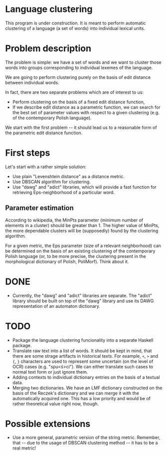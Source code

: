 Language clustering
===================

This program is under construction.
It is meant to perform automatic clustering of a language
(a set of words) into individual lexical units.


Problem description
===================

The problem is simple: we have a set of words and we want
to cluster those words into groups corresponding to individual
lexemes of the language.

We are going to perform clustering purely on the basis
of edit distance between individual words.

In fact, there are two separate problems which are of
interest to us:
* Perform clustering on the basis of a fixed edit distance function,
* If we describe edit distance as a parametric function, we can
  search for the best set of parameter values with respect to
  a given clustering (e.g. of the contemporary Polish language).

We start with the first problem -- it should lead us to a
reasonable form of the parametric edit distance function.


First steps
===========

Let's start with a rather simple solution:
* Use plain "Levenshtein distance" as a distance metric.
* Use DBSCAN algorithm for clustering.
* Use "dawg" and "adict" libraries, which will provide
  a fast function for retrieving Eps-neighborhood of
  a particular word.


Parameter estimation
--------------------

According to wikipedia, the MinPts parameter (minimum number
of elements in a cluster) should be greater than 1.
The higher value of MinPts, the more dependable clusters
will be (supposedly) found by the clustering algorithm.

For a given metric, the Eps parameter (size of a relevant
neighborhood) can be determined on the basis of an existing
clustering of the contemporary Polish language (or, to be more
precise, the clustering present in the morphological dictionary
of Polish, PoliMorf).  Think about it.


DONE
====

* Currently, the "dawg" and "adict" libraries are separate.
  The "adict" library should be built on top of the "dawg"
  library and use its DAWG representation of an automaton
  dictionary.


TODO
====

* Package the language clustering funcionality into a
  separate Haskell package.
* Translate raw text into a list of words.  It should be kept
  in mind, that there are some strage artifacts in historical
  texts.
  For example, `<`, `>` and `{`, `}` characters are used to
  represent some uncertain (on the level of OCR) cases (e.g.
  "spu<ś>ci").
  We can either translate such cases to normal text form
  or just ignore them. 
* Adding contexts to individual dictionary entries on the
  basis of a textual data.
* Merging two dictionaries.  We have an LMF dictionary
  constructed on the basis of the Reczek's dictionary
  and we can merge it with the automatically acquired
  one.  This has a low priority and would be of rather
  theoretical value right now, though.


Possible extensions
===================

* Use a more general, parametric version of the string metric.
  Remember, that -- due to the usage of DBSCAN clustering method
  -- it has to be a real metric!
